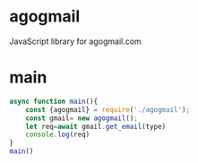 # agogmail
JavaScript library for agogmail.com
# main
```js
async function main(){
    const {agogmail} = require('./agogmail');
    const gmail= new agogmail();
    let req=await gmail.get_email(type)
    console.log(req)
}
main()
```
